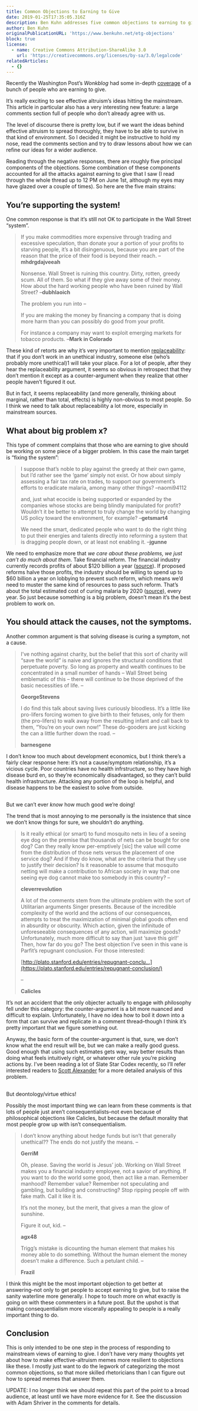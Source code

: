 ```yaml
---
title: Common Objections to Earning to Give
date: 2019-01-25T17:35:05.316Z
description: Ben Kuhn addresses five common objections to earning to give.
author: Ben Kuhn
originalPublicationURL: 'https://www.benkuhn.net/etg-objections'
block: true
license:
  - name: Creative Commons Attribution-ShareAlike 3.0
    url: 'https://creativecommons.org/licenses/by-sa/3.0/legalcode'
relatedArticles:
  - {}
---
```

Recently the Washington Post’s _Wonkblog_ had some in-depth [coverage](https://www.washingtonpost.com/news/wonk/wp/2013/05/31/join-wall-street-save-the-world/) of a bunch of people who are earning to give.

It’s really exciting to see effective altruism’s ideas hitting the mainstream. This article in particular also has a very interesting new feature: a large comments section full of people who don’t already agree with us.

The level of discourse there is pretty low, but if we want the ideas behind effective altruism to spread thoroughly, they have to be able to survive in that kind of environment. So I decided it might be instructive to hold my nose, read the comments section and try to draw lessons about how we can refine our ideas for a wider audience.

Reading through the negative responses, there are roughly five principal components of the objections. Some combination of these components accounted for all the attacks against earning to give that I saw (I read through the whole thread up to 12 PM on June 1st, although my eyes may have glazed over a couple of times). So here are the five main strains:

## You’re supporting the system!

One common response is that it’s still not OK to participate in the Wall Street “system”.

> If you make commodities more expensive through trading and excessive speculation, than donate your a portion of your profits to starving people, it’s a bit disingenuous, because you are part of the reason that the price of their food is beyond their reach. –**mhdrgdajveeah**
>
> Nonsense. Wall Street is ruining this country. Dirty, rotten, greedy scum. All of them. So what if they give away some of their money. How about the hard working people who have been ruined by Wall Street? –**dubhlaoich**
>
> The problem you run into –
>
> If you are making the money by financing a company that is doing more harm than you can possibly do good from your profit.
>
> For instance a company may want to exploit emerging markets for tobacco products. –**Mark in Colorado**

These kind of retorts are why it’s very important to mention [replaceability](https://80000hours.org/2012/03/the-replaceability-effect-working-in-unethical-industries-part-1/): that if you don’t work in an unethical industry, someone else (who’s probably more unethical)1 will take your place. For a lot of people, after they hear the replaceability argument, it seems so obvious in retrospect that they don’t mention it except as a counter-argument when they realize that other people haven’t figured it out.

But in fact, it seems replaceability (and more generally, thinking about marginal, rather than total, effects) is highly non-obvious to most people. So I think we need to talk about replaceability a lot more, especially in mainstream sources.

## What about big problem x?

This type of comment complains that those who are earning to give should be working on some piece of a bigger problem. In this case the main target is “fixing the system”:

> I suppose that’s noble to play against the greedy at their own game, but I’d rather see the ‘game’ simply not exist. Or how about simply assessing a fair tax rate on trades, to support our government’s efforts to eradicate malaria, among many other things? –naomi94112
>
> and, just what ecocide is being supported or expanded by the companies whose stocks are being blindly manipulated for profit? Wouldn’t it be better to attempt to truly change the world by changing US policy toward the environment, for example? –**getsmart4**
>
> We need the smart, dedicated people who want to do the right thing to put their energies and talents directly into reforming a system that is dragging people down, or at least not enabling it. –**jgunne**

We need to emphasize more that _we care about these problems, we just can’t do much about them_. Take financial reform. The financial industry currently records profits of about $120 billion a year ([source](http://blogs.reuters.com/felix-salmon/2011/03/30/chart-of-the-day-us-financial-profits/)). If proposed reforms halve those profits, the industry should be willing to spend up to $60 billion a year on lobbying to prevent such reform, which means we’d need to muster the same kind of resources to pass such reform. That’s about the total estimated cost of curing malaria by 2020 ([source](http://www.rbm.who.int/gmap/2-5.html)), every year. So just because something is a big problem, doesn’t mean it’s the best problem to work on.

## You should attack the causes, not the symptoms.

Another common argument is that solving disease is curing a symptom, not a cause.

> I’ve nothing against charity, but the belief that this sort of charity will “save the world” is naive and ignores the structural conditions that perpetuate poverty. So long as property and wealth continues to be concentrated in a small number of hands – Wall Street being emblematic of this – there will continue to be those deprived of the basic necessities of life. –
>
> **GeorgeStevens**
>
>
>
> I do find this talk about saving lives curiously bloodless. It’s a little like pro-lifers forcing women to give birth to their fetuses, only for them (the pro-lifers) to walk away from the resulting infant and call back to them, “You’re on your own now!” These do-gooders are just kicking the can a little further down the road. –
>
> **barnesgene**

I don’t know too much about development economics, but I think there’s a fairly clear response here: it’s not a cause/symptom relationship, it’s a vicious cycle. Poor countries have no health infrstructure, so they have high disease burd en, so they’re economically disadvantaged, so they can’t build health infrastructure. Attacking any portion of the loop is helpful, and disease happens to be the easiest to solve from outside.

## 
But we can’t ever _know_ how much good we’re doing!

The trend that is most annoying to me personally is the insistence that since we don’t know things for sure, we shouldn’t do anything.

> Is it really ethical (or smart) to fund mosquito nets in lieu of a seeing eye dog on the premise that thousands of nets can be bought for one dog? Can they really know per-emptively \[sic] the value will come from the distribution of those nets versus the placement of one service dog? And if they do know, what are the criteria that they use to justify their decision? Is it reasonable to assume that mosquito netting will make a contribution to African society in way that one seeing eye dog cannot make too somebody in this country? –
>
> **cleverrevolution**
>
>
>
> A lot of the comments stem from the ultimate problem with the sort of Utilitarian arguments Singer presents. Because of the incredible complexity of the world and the actions of our consequences, attempts to treat the maximization of minimal global goods often end in absurdity or obscurity. Which action, given the infinitude of unforeseeable consequences of any action, will maximize goods? Unfortunately, much more difficult to say than just ‘save this girl!’ Then, how far do you go? The best objection I’ve seen in this vane is Parfit’s repugnant conclusion. For those interested: 
>
> [http://plato.stanford.edu/entries/repugnant-conclu…](https://plato.stanford.edu/entries/repugnant-conclusion/)
>
>  –
>
> **Calicles**

It’s not an accident that the only objecter actually to engage with philosophy fell under this category: the counter-argument is a bit more nuanced and difficult to explain. Unfortunately, I have no idea how to boil it down into a form that can survive and replicate in a comment thread–though I think it’s pretty important that we figure something out.

Anyway, the basic form of the counter-argument is that, sure, we don’t know what the end result will be, but we can make a really good guess. Good enough that using such estimates gets way, way better results than doing what feels intuitively right, or whatever other rule you’re picking actions by. I’ve been reading a lot of Slate Star Codex recently, so I’ll refer interested readers to [Scott Alexander](https://slatestarcodex.com/2013/05/02/if-its-worth-doing-its-worth-doing-with-made-up-statistics/) for a more detailed analysis of this problem.

## 
But deontology/virtue ethics!

Possibly the most important thing we can learn from these comments is that lots of people just aren’t consequentialists–not even because of philosophical objections like Calicles, but because the default morality that most people grow up with isn’t consequentialism.

> I don’t know anything about hedge funds but isn’t that generally unethical?? The ends do not justify the means. –
>
> **GerriM**
>
>
>
> Oh, please. Saving the world is Jesus’ job. Working on Wall Street makes you a financial industry employee, not a savior of anything. If you want to do the world some good, then act like a man. Remember manhood? Remember value? Remember not speculating and gambling, but building and constructing? Stop ripping people off with fake math. Call it like it is.
>
> It’s not the money, but the merit, that gives a man the glow of sunshine.
>
> Figure it out, kid. –
>
> **agx48**
>
>
>
> Trigg’s mistake is dicounting the human element that makes his money able to do something. Without the human element the money doesn’t make a difference. Such a petulant child. –
>
> **Frazil**

I think this might be the most important objection to get better at answering–not only to get people to accept earning to give, but to raise the sanity waterline more generally. I hope to touch more on what exactly is going on with these commenters in a future post. But the upshot is that making consequentialism more viscerally appealing to people is a really important thing to do.


## Conclusion

This is only intended to be one step in the process of responding to mainstream views of earning to give. I don’t have very many thoughts yet about how to make effective-altruism memes more resilient to objections like these. I mostly just want to do the legwork of categorizing the most common objections, so that more skilled rhetoricians than I can figure out how to spread memes that answer them.

UPDATE: I no longer think we should repeat this part of the point to a broad audience, at least until we have more evidence for it. See the discussion with Adam Shriver in the comments for details.
